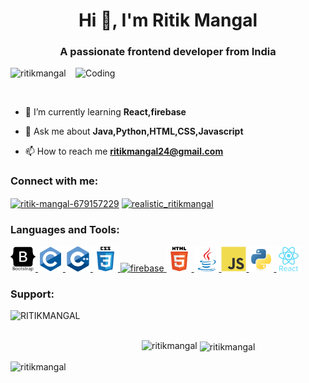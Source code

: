 <h1 align="center">Hi 👋, I'm Ritik Mangal</h1>
<h3 align="center">A passionate frontend developer from India</h3>
<img align="right" alt="Coding" width="400" src="https://media.tenor.com/j5mysryUoEcAAAAM/web-development-web.gif">

<p align="left"> <img src="https://komarev.com/ghpvc/?username=ritikmangal&label=Profile%20views&color=0e75b6&style=flat" alt="ritikmangal" /> </p>

<p align="left"> <a href="https://twitter.com/" target="blank"><img src="https://img.shields.io/twitter/follow/?logo=twitter&style=for-the-badge" alt="" /></a> </p>

- 🌱 I’m currently learning **React,firebase**

- 💬 Ask me about **Java,Python,HTML,CSS,Javascript**

- 📫 How to reach me **ritikmangal24@gmail.com**

<h3 align="left">Connect with me:</h3>
<p align="left">
<a href="https://linkedin.com/in/ritik-mangal-679157229" target="blank"><img align="center" src="https://raw.githubusercontent.com/rahuldkjain/github-profile-readme-generator/master/src/images/icons/Social/linked-in-alt.svg" alt="ritik-mangal-679157229" height="30" width="40" /></a>
<a href="https://www.leetcode.com/realistic_ritikmangal" target="blank"><img align="center" src="https://raw.githubusercontent.com/rahuldkjain/github-profile-readme-generator/master/src/images/icons/Social/leet-code.svg" alt="realistic_ritikmangal" height="30" width="40" /></a>
</p>

<h3 align="left">Languages and Tools:</h3>
<p align="left"> <a href="https://getbootstrap.com" target="_blank" rel="noreferrer"> <img src="https://raw.githubusercontent.com/devicons/devicon/master/icons/bootstrap/bootstrap-plain-wordmark.svg" alt="bootstrap" width="40" height="40"/> </a> <a href="https://www.cprogramming.com/" target="_blank" rel="noreferrer"> <img src="https://raw.githubusercontent.com/devicons/devicon/master/icons/c/c-original.svg" alt="c" width="40" height="40"/> </a> <a href="https://www.w3schools.com/cpp/" target="_blank" rel="noreferrer"> <img src="https://raw.githubusercontent.com/devicons/devicon/master/icons/cplusplus/cplusplus-original.svg" alt="cplusplus" width="40" height="40"/> </a> <a href="https://www.w3schools.com/css/" target="_blank" rel="noreferrer"> <img src="https://raw.githubusercontent.com/devicons/devicon/master/icons/css3/css3-original-wordmark.svg" alt="css3" width="40" height="40"/> </a> <a href="https://firebase.google.com/" target="_blank" rel="noreferrer"> <img src="https://www.vectorlogo.zone/logos/firebase/firebase-icon.svg" alt="firebase" width="40" height="40"/> </a> <a href="https://www.w3.org/html/" target="_blank" rel="noreferrer"> <img src="https://raw.githubusercontent.com/devicons/devicon/master/icons/html5/html5-original-wordmark.svg" alt="html5" width="40" height="40"/> </a> <a href="https://www.java.com" target="_blank" rel="noreferrer"> <img src="https://raw.githubusercontent.com/devicons/devicon/master/icons/java/java-original.svg" alt="java" width="40" height="40"/> </a> <a href="https://developer.mozilla.org/en-US/docs/Web/JavaScript" target="_blank" rel="noreferrer"> <img src="https://raw.githubusercontent.com/devicons/devicon/master/icons/javascript/javascript-original.svg" alt="javascript" width="40" height="40"/> </a> <a href="https://www.python.org" target="_blank" rel="noreferrer"> <img src="https://raw.githubusercontent.com/devicons/devicon/master/icons/python/python-original.svg" alt="python" width="40" height="40"/> </a> <a href="https://reactjs.org/" target="_blank" rel="noreferrer"> <img src="https://raw.githubusercontent.com/devicons/devicon/master/icons/react/react-original-wordmark.svg" alt="react" width="40" height="40"/> </a> </p>

<h3 align="left">Support:</h3>
<p><a href="https://www.buymeacoffee.com/RITIKMANGAL"> <img align="left" src="https://cdn.buymeacoffee.com/buttons/v2/default-yellow.png" height="50" width="210" alt="RITIKMANGAL" /></a></p><br><br>

<p><img align="left" src="https://github-readme-stats.vercel.app/api/top-langs?username=ritikmangal&show_icons=true&locale=en&layout=compact" alt="ritikmangal" /></p>

<p>&nbsp;<img align="center" src="https://github-readme-stats.vercel.app/api?username=ritikmangal&show_icons=true&locale=en" alt="ritikmangal" /></p>

<p><img align="center" src="https://github-readme-streak-stats.herokuapp.com/?user=ritikmangal&" alt="ritikmangal" /></p>
